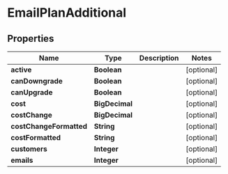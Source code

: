 

# EmailPlanAdditional


## Properties

| Name | Type | Description | Notes |
|------------ | ------------- | ------------- | -------------|
|**active** | **Boolean** |  |  [optional] |
|**canDowngrade** | **Boolean** |  |  [optional] |
|**canUpgrade** | **Boolean** |  |  [optional] |
|**cost** | **BigDecimal** |  |  [optional] |
|**costChange** | **BigDecimal** |  |  [optional] |
|**costChangeFormatted** | **String** |  |  [optional] |
|**costFormatted** | **String** |  |  [optional] |
|**customers** | **Integer** |  |  [optional] |
|**emails** | **Integer** |  |  [optional] |



